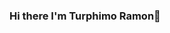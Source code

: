 ### Hi there I'm Turphimo Ramon👋

<!--
**Turphimo-Ramon/Turphimo-ramon** is a ✨ _special_ ✨ repository because its `README.md` (this file) appears on your GitHub profile.

Here are some ideas to get you started:

- 🔭 I’m currently working on  a scratch project
- 🌱 I’m currently learning at Tunapanda 
- 👯 I’m looking to collaborate on a design website
- 🤔 I’m looking for help with learnig computer languages
- 💬 Ask me about any relevant question always willing to help.
- 📫 How to reach me: ...@tufimoramon@gmail.com
- 😄 Pronouns:he/him
- ⚡ Fun fact about me is that i'm passionate with what i do
-->
